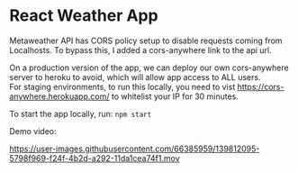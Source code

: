 # React Weather App

Metaweather API has CORS policy setup to disable requests coming from Localhosts. To bypass this, I added a cors-anywhere link to the api url. 

On a production version of the app, we can deploy our own cors-anywhere server to heroku to avoid, which will allow app access to ALL users.  
For staging environments, to run this locally, you need to vist https://cors-anywhere.herokuapp.com/ to whitelist your IP for 30 minutes.  

To start the app locally, run: `npm start`

Demo video: 

https://user-images.githubusercontent.com/66385959/139812095-5798f969-f24f-4b2d-a292-11da1cea74f1.mov

